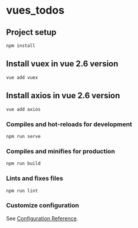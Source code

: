 # vues_todos

## Project setup
```
npm install
```
## Install vuex in vue 2.6 version 
```
vue add vuex
```

## Install axios in vue 2.6 version
```
vue add axios
```
### Compiles and hot-reloads for development
```
npm run serve
```

### Compiles and minifies for production
```
npm run build
```

### Lints and fixes files
```
npm run lint
```

### Customize configuration
See [Configuration Reference](https://cli.vuejs.org/config/).
